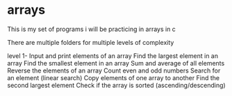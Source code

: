 # arrays
This is my set of programs i will be practicing in arrays in c 


There are multiple folders for multiple levels of complexity

level 1-
Input and print elements of an array 
Find the largest element in an array
Find the smallest element in an array
Sum and average of all elements
Reverse the elements of an array
Count even and odd numbers
Search for an element (linear search)
Copy elements of one array to another
Find the second largest element
Check if the array is sorted (ascending/descending)


